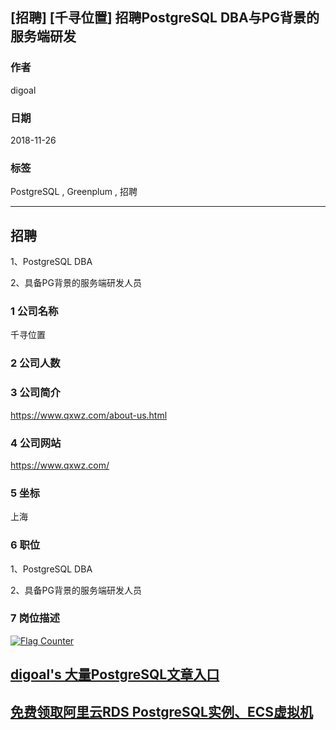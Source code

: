 ## [招聘] [千寻位置] 招聘PostgreSQL DBA与PG背景的服务端研发   
             
### 作者             
digoal            
            
### 日期            
2018-11-26            
            
### 标签            
PostgreSQL , Greenplum , 招聘          
            
----            
            
## 招聘            
1、PostgreSQL DBA  
  
2、具备PG背景的服务端研发人员  
             
### 1 公司名称          
千寻位置  
  
### 2 公司人数          
          
### 3 公司简介          
https://www.qxwz.com/about-us.html  
  
### 4 公司网站          
https://www.qxwz.com/  
          
### 5 坐标            
上海      
            
### 6 职位            
1、PostgreSQL DBA  
  
2、具备PG背景的服务端研发人员        
            
### 7 岗位描述       
    
    
          
  
<a rel="nofollow" href="http://info.flagcounter.com/h9V1"  ><img src="http://s03.flagcounter.com/count/h9V1/bg_FFFFFF/txt_000000/border_CCCCCC/columns_2/maxflags_12/viewers_0/labels_0/pageviews_0/flags_0/"  alt="Flag Counter"  border="0"  ></a>  
  
  
## [digoal's 大量PostgreSQL文章入口](https://github.com/digoal/blog/blob/master/README.md "22709685feb7cab07d30f30387f0a9ae")
  
  
## [免费领取阿里云RDS PostgreSQL实例、ECS虚拟机](https://free.aliyun.com/ "57258f76c37864c6e6d23383d05714ea")
  
